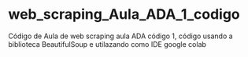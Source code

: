 # web_scraping_Aula_ADA_1_codigo
Código de Aula de web scraping aula ADA código 1, código usando a biblioteca BeautifulSoup e utilazando como IDE google colab
